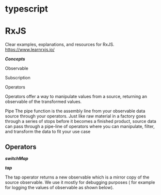 # typescript


# RxJS


Clear examples, explanations, and resources for RxJS.
https://www.learnrxjs.io/


***Concepts***

Observable

Subscription

Operators

Operators offer a way to manipulate values from a source, returning an observable of the transformed values.

Pipe
The pipe function is the assembly line from your observable data source through your operators. Just like raw material in a factory goes through a series of stops before it becomes a finished product, source data can pass through a pipe-line of operators where you can manipulate, filter, and transform the data to fit your use case


## Operators

***switchMap***

***tap***

The tap operator returns a new observable which is a mirror copy of the source observable. We use it mostly for debugging purposes ( for example for logging the values of observable as shown below).